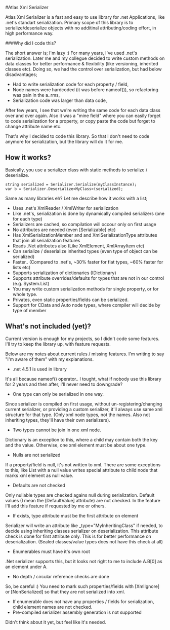 #Atlas Xml Serializer

Atlas Xml Serializer is a fast and easy to use library for .net Applications, like .net's standart serialization. Primary scope of this library is to serialize/deserialize objects with no additinal attributing/coding effort, in high performance way.

###Why did I code this?

The short answer is; I'm lazy :) For many years, I've used .net's serialization. Later me and my collegue decided to write custom methods on data classes for better performance & flexibility (like versioning, inherited classes etc). Doing so, we had the control over serialization, but had below disadvantages;

 - Had to write serialization code for each property / field, 
 - Node names were hardcoded (it was before nameof()), so refactoring was pain in the a..rms, 
 - Serialization code was larger than data code, 

After few years, I see that we're writing the same code for each data class over and over again. Also it was a "mine field" where you can easily forget to code serialization for a property, or copy paste the code but forget to change attribute name etc. 

That's why I decided to code this library. So that I don't need to code anymore for serialization, but the library will do it for me. 

## How it works?

Basically, you use a serializer class with static methods to serialize / deserialize.  

    string serialized = Serializer.Serialize(myClassInstance); 
    var b = Serializer.Deserialize<MyClass>(serialized);

Same as many libraries eh? Let me describe how it works with a list;

 - Uses .net's XmlReader / XmlWriter  for serialization
 - Like .net's, serialization is done by dynamically compiled serializers (one for each type)
 - Serializers are cached, so compilation will occour only on first usage
 - No attributes are needed (even [Serializable] etc)
 - Has XmlSerializationMember and and XmlSerializationType attributes that join all serialization features
 - Reads .Net attributes also (Like XmlElement, XmlArrayItem etc)
 - Can serialize / deserialize inherited types (even type of object can be serialized)
 - Faster.. (Compared to .net's, ~30% faster for flat types, ~60% faster for lists etc)
 - Supports serialization of dictionaries (IDictionary)
 - Supports attribute overrides/defaults for types that are not in our control (e.g. System.List)
 - You may write custom serialization methods for single property, or for whole type.
 - Privates, even static properties/fields can be serialized.
 - Support for CData and Auto node types, where compiler will decide by type of member
 
## What's not included (yet)?
Current version is enough for my projects, so I didn't code some features. I'll try to keep the library up, with feature requests.

Below are my notes about current rules / missing features. I'm writing to say "I'm aware of them" with my explanations.

 - .net 4.5.1 is used in library

It's all because nameof() operator.. I tought, what if nobody use this library for 2 years and then after, I'll never need to downgrade?
 - One type can only be serialized in one way.

Since serializer is compiled on first usage, without un-registering/changing current serializer, or providing a custom serializer, it'll always use same xml structure for that type. (Only xml node types, not the names. Also not inheriting types, they'll have their own serializers). 
 - Two types cannot be join in one xml node. 

Dictionary is an exception to this, where a child may contain both the key and the value. Otherwise, one xml element must be about one type.
 - Nulls are not serialized 

If a property/field is null, it's not written to xml. There are some exceptions to this, like List with a null value writes special attribute to child node that marks xml element as null value. 
 - Defaults are not checked

Only nullable types are checked agains null during serialization. Default values (I mean the [DefaultValue] attribute) are not checked. In the feature I'll add this feature if requested by me or others.
 - If exists, type attribute must be the first attribute on element

Serializer will write an attribute like _type="MyInheritingClass" if needed, to decide using inheriting classes serializer on deserialization. This attribute check is done for first attribute only. This is for better performance on deserialization. (Sealed classes/value types does not have this check at all)
 - Enumerables must have it's own root

.Net serializer supports this, but it looks not right to me to include A.B[0] as an element under A.
 - No depth / circular reference checks are done

So, be careful :) You need to mark such properties/fields with [XmlIgnore] or [NonSerialized] so that they are not serialized into xml.
 - If enumerable does not have any properties / fields for serialization, child element names are not checked.
 - Pre-compiled serializer assembly generation is not supported 

Didn't think about it yet, but feel like it's needed. 
